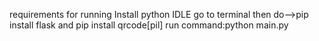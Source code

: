 requirements for running
Install python IDLE
go to terminal then do-->pip install flask
and pip install qrcode[pil]
run command:python main.py
